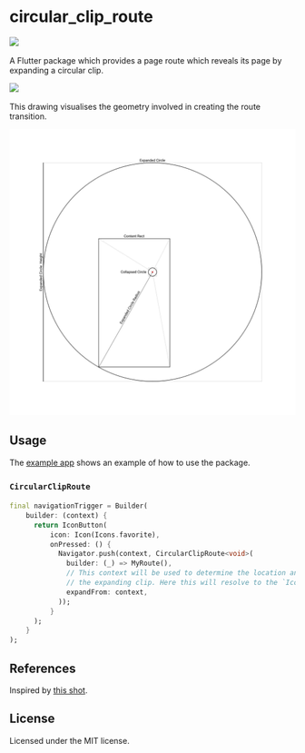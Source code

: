 # circular_clip_route

<a href="https://pub.dev/packages/circular_clip_route">
    <img src="https://badgen.net/pub/v/circular_clip_route">
</a>

A Flutter package which provides a page route which reveals its page by expanding a circular clip.

<img src="https://raw.githubusercontent.com/blaugold/circular_clip_route/master/doc/example-screen-recording.gif" height="600">

This drawing visualises the geometry involved in creating the route transition.

<img src="https://raw.githubusercontent.com/blaugold/circular_clip_route/master/doc/Geometry.svg" width="600" alt="Illustration of the geometry of the transition">


## Usage

The [example app] shows an example of how to use the package.

### `CircularClipRoute`

```dart
final navigationTrigger = Builder(
    builder: (context) {
      return IconButton(
          icon: Icon(Icons.favorite),
          onPressed: () {
            Navigator.push(context, CircularClipRoute<void>(
              builder: (_) => MyRoute(),
              // This context will be used to determine the location and size of
              // the expanding clip. Here this will resolve to the `IconButton`.
              expandFrom: context,
            ));
          }
      );
    }
);
```

## References

Inspired by [this shot](https://dribbble.com/shots/12132567-Personal-Challenge-App-Interactions).

## License

Licensed under the MIT license.

[example app]: https://github.com/blaugold/circular_clip_route/blob/master/example/lib/contact_list_page.dart
